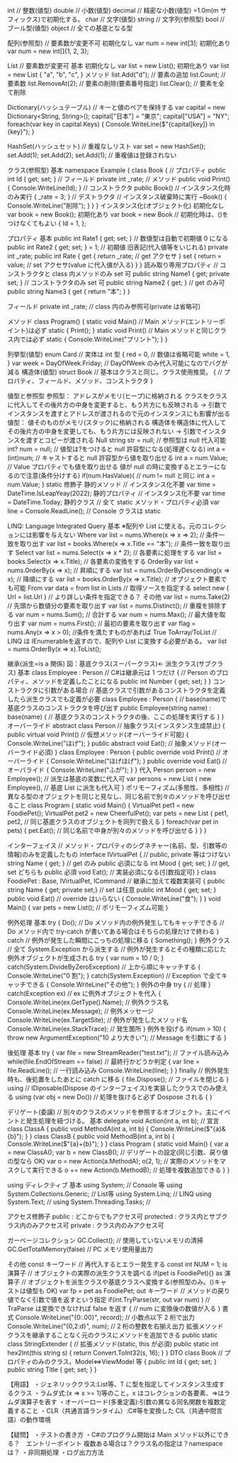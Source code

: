 int // 整数(値型)
double // 小数(値型)
decimal // 精密な小数(値型) =1.0m(m サフィックス)で初期化する。
char // 文字(値型)
string // 文字列(参照型)
bool // ブール型(値型)
object // 全ての基底となる型

配列(参照型) // 要素数が変更不可
初期化なし
var num = new int[3];
初期化あり
var num = new int[]{1, 2, 3};

List<T> // 要素数が変更可
基本
初期化なし
var list = new List<string>();
初期化あり
var list = new List<string>
{
"a", "b", "c",
}
メソッド
list.Add("d"); // 要素の追加
list.Count; // 要素数
list.RemoveAt(2); // 要素の削除(要素番号指定)
list.Clear(); // 要素を全て削除

Dictionary(ハッシュテーブル) // キーと値のペアを保持する
var capital = new Dictionary<String, String>();
capital["日本"] = "東京";
capital["USA"] = "NY";
foreach(var key in capital.Keys)
{
Console.WriteLine($"{capital[key]} in {key}");
}

HashSet(ハッシュセット) // 重複なしリスト
var set = new HashSet<int>();
set.Add(1);
set.Add(2);
set.Add(1); // 重複値は登録されない

クラス(参照型)
基本
namespace Example
{
class Book
{
// プロパティ
public int Id { get; set; }
// フィールド
private int \_rate;
// メソッド
public void Print()
{
Console.WriteLine(Id);
}
// コンストラクタ
public Book() // インスタンス化時のみ実行
{
\_rate = 3;
}
// デストラクタ // インスタンス破棄時に実行
~Book()
{
Console.WriteLine("削除");
}
}
}
インスタンス化(オブジェクト化)
初期化なし
var book = new Book();
初期化あり
var book = new Book // 初期化時は、()をつけなくてもよい
{
Id = 1,
};

プロパティ
基本
public int Rate1 { get; set; } // 数値型は自動で初期値 0 になる
public int Rate2 { get; set; } = 1; // 初期値
旧表記(代入値等をいじれる)
private int \_rate;
public int Rate
{
get
{
return \_rate; // get アクセサ
}
set
{
return = value; // set アクセサ(value に代入値が入る)
}
}
読み取り専用プロパティ
// コンストラクタと class 内メソッドのみ set 可
public string Name1 { get; private set; }
// コンストラクタのみ set 可
public string Name2 { get; }
// get のみ可
public string Name3
{
get { return "本"; }
}

フィールド
private int \_rate; // class 内のみ参照可(private は省略可)

メソッド
class Program()
{
static void Main() // Main メソッド(エントリーポイント)は必ず static
{
Print();
}
static void Print() // Main メソッドと同じクラス内では必ず static
{
Console.WriteLine("プリント");
}
}

列挙型(値型)
enum Card // 実体は int 型
{
red = 0, // 数値は省略可能
white = 1,
}
var week = DayOfWeek.Friday; // DayOfWeek のみ代入可能になのでバグが減る
構造体(値型)
struct Book // 基本はクラスと同じ。クラス使用推奨。
{
// プロパティ、フィールド、メソッド、コンストラクタ
}

値型と参照型
参照型： アドレスがメモリ(ヒープ)に格納される
クラスをクラスに代入してその後片方の中身を変更すると、もう片方にも反映される
→ 引数でインスタンスを渡すとアドレスが渡されるので元のインスタンスにも影響が出る
値型： 値そのものがメモリ(スタック)に格納される
構造体を構造体に代入してその後片方の中身を変更しても、もう片方には反映されない
→ 引数でインスタンスを渡すとコピーが渡される
Null
string str = null; // 参照型は null 代入可能
int? num = null; // 値型は?をつけると null 許容型になる(処理遅くなる)
int a = (int)num; // キャストすると null 許容型から値を取り出せる
int a = num.Value; // Value プロパティでも値を取り出せる
値が null の時に変換するとエラーになるので注意(条件分けする)
if(num.HasValue){ // num != null と同じ
int a = num.Value;
}
static 修飾子
静的メソッド // インスタンス化不要
var time = DateTime.IsLeapYeay(2022);
静的プロパティ // インスタンス化不要
var time = DateTime.Today;
静的クラス // 全て static メソッド・プロパティ必須
var line = Console.ReadLine(); // Console クラスは static

LINQ: Language Integrated Query
基本 ※配列や List に使える。元のコレクションには影響を与えない
Where
var list = nums.Where(x => x => 2); // 条件一致を取り出す
var list = books.Where(x => x.Title == "本"); // 条件一致を取り出す
Select
var list = nums.Select(x => x \* 2); // 各要素に処理をする
var list = books.Select(x => x.Title); // 各要素の変換をする
OrderBy
var list = nums.OrderBy(x => x); // 昇順にする
var list = nums.OrderByDescending(x => x); // 降順にする
var list = books.OrderBy(x => x.Title); // オブジェクト要素でも可能
From
var data = from list in Lists // 取得ソースを指定する
select new { Url = list.Url } // より詳しい条件を指定できる？
その他
var list = nums.Take(2) // 先頭から数値分の要素を取り出す
var list = nums.Distinct(); // 重複を排除する
var num = nums.Sum(); // 合計する
var num = nums.Max(); // 最大値を取り出す
var num = nums.First(); // 最初の要素を取り出す
var flag = nums.Any(x => x > 0); //条件を満たすものがあれば True
ToArray/ToList
// LINQ は IEnumerable<T>を返すので、配列や List に変換する必要がある。
var list = nums.OrderBy(x => x).ToList();

継承(派生=is a 関係)
図：基底クラス(スーパークラス)← 派生クラス(サブクラス)
基本
class Employee : Person // C#は継承元は 1 つだけ
{
// Person のプロパティ、メソッドを定義したことになる
public int Number { get; set; }
}
コンストラクタに引数がある場合
// 基底クラスで引数があるコンストラクタを定義したら派生クラスでも定義が必要
class Employee : Person
{
// base(name)で基底クラスのコンストラクタを呼び出す
public Employee(string name) : base(name)
{
// 基底クラスのコンストラクタの後、ここの処理を実行する
}
}
オーバーライド
abstract class Person // 抽象クラス(インスタンス生成禁止)
{
public virtual void Print() // 仮想メソッド(オーバーライド可能)
{
Console.WriteLine("ほげ");
}
public abstract void Eat(); // 抽象メソッド(オーバーライド必須)
}
class Employee : Person
{
public override void Print() // オーバーライド
{
Console.WriteLine("ほげほげ");
}
public override void Eat() // オーバライド
{
Console.WriteLine("ふが");
}
}
代入
Person person = new Employee(); // 派生は基底の変数に代入可
var persons = new List<Person>
{
new Employee(), // 基底 List に派生も代入可
}
ポリモーフィズム(多態性、多相性)
// 異なる型のオブジェクトを同じと見なし、同じ名前で別々のメソッドを呼び出せること
class Program
{
static void Main()
{
VirtualPet pet1 = new FoodiePet();
VirtualPet pet2 = new CheerfulPet();
var pets = new List<VirtualPet>
{
pet1, pet2, // 同じ基底クラスのオブジェクトを同列で扱える
}
foreach(var pet in pets)
{
pet.Eat(); // 同じ名前で中身が別々のメソッドを呼び出せる
}
}
}

インターフェイス
// メソッド・プロパティのシグネチャー(名前、型、引数等の情報)のみを定義したもの
interface IVirtualPet
{
// public, private 等はつけない
string Name { get; } // get のみ public 必須になる
int Mood { get; set; } // get, set どちらも public 必須
void Eat(); // 実装必須になる(引数指定可)
}
class FoodiePet : Base, IVirtualPet, ICommand // 継承に加えて複数実装可
{
public string Name { get; private set;} // set は任意
public int Mood { get; set; }
public void Eat() // override はいらない
{
Console.WriteLine("食");
}
}
void Main()
{
var pets = new List<IVirtualPet>(); // ポリモーフィズム可能
}

例外処理
基本
try
{
Do(); // Do メソッド内の例外発生してもキャッチできる
// Do メソッド内で try-catch が書いてある場合はそちらの処理だけで終わる
}
catch // 例外が発生した瞬間にこっちの処理に移る
{
Something();
}
例外クラス
// 全て System.Exception から派生する
// 例外が発生するとその種類に応じた例外オブジェクトが生成される
try
{
var num = 10 / 0;
}
catch(System.DivideByZeroException) // 上から順にキャッチする
{
Console.WriteLine("0 割");
}
catch(System.Exception) // Exception で全てキャッチできる
{
Console.WriteLine("その他");
}
例外の中身
try
{
// 処理
}
catch(Exception ex) // ex に例外オブジェクトを代入
{
Console.WriteLine(ex.GetType().Name); // 例外クラス名
Console.WriteLine(ex.Message); // 例外メッセージ
Console.WriteLine(ex.TargetSite); // 例外が発生したメソッド名
Console.WriteLine(ex.StackTrace); // 発生箇所
}
例外を投げる
if(num > 10)
{
throw new ArgumentException("10 より大きい"); // Message を引数にする
}

後処理
基本
try
{
var file = new StreamReader("test.txt"); // ファイル読み込み
while(file.EndOfStream == false) // 最終行かどうか判定
{
var line = file.ReadLine(); // 一行読み込み
Console.WriteLine(line);
}
}
finally // 例外発生時も、後処置をしたあとに catch に移る
{
file.Dispose(); // ファイルを閉じる
}
using
// IDiposable(Dispose のインターフェイス)を実装したクラスでのみ使える
using (var obj = new Do()) // 処理を抜けると必ず Dospose される
{
}

デリゲート(委譲)
// 別々のクラスのメソッドを参照するオブジェクト。主にイベントと発生処理を紐づける。
基本
delegate void Action(int a, int b); // 宣言
class ClassA
{
public void MethodA(int a, int b)
{
Console.WriteLine($"{a}&{b}");
			}
		}
		class ClassB
		{
			public void MethodB(int a, int b)
			{
				Console.WriteLine($"{a}+{b}");
}
}
class Program
{
static void Main()
{
var a = new ClassA();
var b = new ClassB();
// デリゲートの設定(同じ引数、戻り値の型なら OK)
var o = new Action(a.MethodA);
o(2, 1); // 実際のメソッドをマスクして実行できる
o += new Action(b.MethodB); // 処理を複数追加できる
}
}

using ディレクティブ
基本
using System; // Console 等
using System.Collections.Generic; // List<T>等
using System.Linq; // LINQ
using System.Text; //
using System.Threading.Tasks; //

アクセス修飾子
public : どこからでもアクセス可
protected : クラス内とサブクラス内のみアクセス可
private : クラス内のみアクセス可

ガーベージコレクション
GC.Collect(); // 使用していないメモリの清掃
GC.GetTotalMemory(false) // PC メモリ使用量出力

その他
const キーワード
// 再代入するとエラー発生する
const int NUM = 1;
is 演算子
// オブジェクトの実際の派生クラスを調べる
if(pet is FoodiePet){}
as 演算子
// オブジェクトを派生クラスや基底クラスへ変換する(参照型のみ。()キャストは値型も OK)
var fp = pet as FoodiePet;
out キーワード
// メソッドの戻り値でなく引数で値を返すという指定
if(int.TryParse(str, out var num) ) // TraParse は変換できなければ false を返す
{
// num に変換後の数値が入る
}
書式
Console.WriteLine("{0:.00}", record); // 小数点以下 2 桁で出力
Console.WriteLine("{0,2:d}", num); // 2 桁の整数を右揃え出力
拡張メソッド
クラスを継承することなく元のクラスにメソッドを追加できる
public static class StringExtender
{
// 拡張メソッド(static, this が必須)
public static int hex2Int(this string s)
{
return Convert.ToInt32(s, 16);
}
}
DTO
class Book // プロパティのみのクラス。Model⇔ViewModel 等
{
public int Id { get; set; }
public string Title { get; set; }
}

【用語】
・ジェネリッククラス:List<T>等、T に型を指定してインスタンス生成するクラス
・ラムダ式:(x => x >= 1)等のこと。x はコレクションの各要素、=>はラムダ演算子を表す
・オーバーロード(多重定義):引数の異なる同名関数を複数定義すること
・CLR（共通言語ランタイム）:C#等を変換した CIL（共通中間言語）の動作環境

【疑問】
・テストの書き方
・C#のプログラム開始は Main メソッド以外にできる？　エントリーポイント
複数ある場合は？クラス名の指定は？namespace は？
・非同期処理
・ログ出力方法
